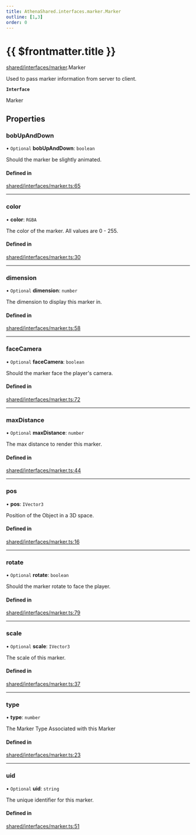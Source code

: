 ```yaml
---
title: AthenaShared.interfaces.marker.Marker
outline: [1,3]
order: 0
---
```


# {{ $frontmatter.title }}


[shared/interfaces/marker](../modules/shared_interfaces_marker.md).Marker

Used to pass marker information from server to client.

**`Interface`**

Marker

## Properties

### bobUpAndDown

• `Optional` **bobUpAndDown**: `boolean`

Should the marker be slightly animated.

#### Defined in

[shared/interfaces/marker.ts:65](https://github.com/Stuyk/altv-athena/blob/fd05e62/src/core/shared/interfaces/marker.ts#L65)

___

### color

• **color**: `RGBA`

The color of the marker. All values are 0 - 255.

#### Defined in

[shared/interfaces/marker.ts:30](https://github.com/Stuyk/altv-athena/blob/fd05e62/src/core/shared/interfaces/marker.ts#L30)

___

### dimension

• `Optional` **dimension**: `number`

The dimension to display this marker in.

#### Defined in

[shared/interfaces/marker.ts:58](https://github.com/Stuyk/altv-athena/blob/fd05e62/src/core/shared/interfaces/marker.ts#L58)

___

### faceCamera

• `Optional` **faceCamera**: `boolean`

Should the marker face the player's camera.

#### Defined in

[shared/interfaces/marker.ts:72](https://github.com/Stuyk/altv-athena/blob/fd05e62/src/core/shared/interfaces/marker.ts#L72)

___

### maxDistance

• `Optional` **maxDistance**: `number`

The max distance to render this marker.

#### Defined in

[shared/interfaces/marker.ts:44](https://github.com/Stuyk/altv-athena/blob/fd05e62/src/core/shared/interfaces/marker.ts#L44)

___

### pos

• **pos**: `IVector3`

Position of the Object in a 3D space.

#### Defined in

[shared/interfaces/marker.ts:16](https://github.com/Stuyk/altv-athena/blob/fd05e62/src/core/shared/interfaces/marker.ts#L16)

___

### rotate

• `Optional` **rotate**: `boolean`

Should the marker rotate to face the player.

#### Defined in

[shared/interfaces/marker.ts:79](https://github.com/Stuyk/altv-athena/blob/fd05e62/src/core/shared/interfaces/marker.ts#L79)

___

### scale

• `Optional` **scale**: `IVector3`

The scale of this marker.

#### Defined in

[shared/interfaces/marker.ts:37](https://github.com/Stuyk/altv-athena/blob/fd05e62/src/core/shared/interfaces/marker.ts#L37)

___

### type

• **type**: `number`

The Marker Type Associated with this Marker

#### Defined in

[shared/interfaces/marker.ts:23](https://github.com/Stuyk/altv-athena/blob/fd05e62/src/core/shared/interfaces/marker.ts#L23)

___

### uid

• `Optional` **uid**: `string`

The unique identifier for this marker.

#### Defined in

[shared/interfaces/marker.ts:51](https://github.com/Stuyk/altv-athena/blob/fd05e62/src/core/shared/interfaces/marker.ts#L51)
